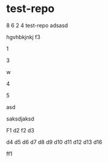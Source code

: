 # test-repo

8
6 
2
4
test-repo
adsasd

hgvhbkjnkj
f3

1

3

w

4

5

asd

saksdjaksd


F1
d2
f2
d3

d4
d5
d6
d7
d8
d9
d10
d11
d12
d13
d16

ff1
